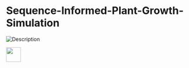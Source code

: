 # Sequence-Informed-Plant-Growth-Simulation

![Description](https://www.dropbox.com/scl/fi/zgetdvfy13u6wvfenu3ar/result.gif?rlkey=0d00im0i0phn4e30pwi6oqpjn&raw=1)

<img src="https://www.dropbox.com/scl/fi/zgetdvfy13u6wvfenu3ar/result.gif?rlkey=0d00im0i0phn4e30pwi6oqpjn&raw=1" width="40" height="40" />
